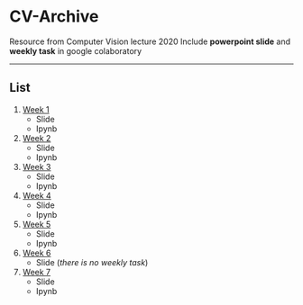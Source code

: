 # CV-Archive
Resource from Computer Vision lecture 2020
Include **powerpoint slide** and **weekly task** in google colaboratory

---

## List
1. [Week 1](https://github.com/evanezcent/CV-Archive/tree/main/Week%20-%201)
    - Slide
    - Ipynb
2. [Week 2](https://github.com/evanezcent/CV-Archive/tree/main/Week%20-%202/)
    - Slide
    - Ipynb
3. [Week 3](https://github.com/evanezcent/CV-Archive/tree/main/Week%20-%203/)
    - Slide
    - Ipynb
4. [Week 4](https://github.com/evanezcent/CV-Archive/tree/main/Week%20-%204/)
    - Slide
    - Ipynb
5. [Week 5](https://github.com/evanezcent/CV-Archive/tree/main/Week%20-%205/)
    - Slide
    - Ipynb
6. [Week 6](https://github.com/evanezcent/CV-Archive/tree/main/Week%20-%206/)
    - Slide (*there is no weekly task*)
7. [Week 7](https://github.com/evanezcent/CV-Archive/tree/main/Week%20-%207/)
    - Slide
    - Ipynb

